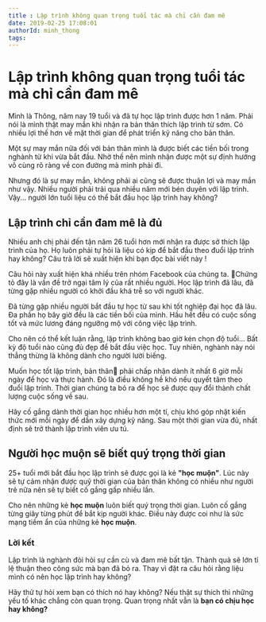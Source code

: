 ```yaml
---
title : Lập trình không quan trọng tuổi tác mà chỉ cần đam mê
date: 2019-02-25 17:08:01
authorId: minh_thong
tags:
---
```

# Lập trình không quan trọng tuổi tác mà chỉ cần đam mê

Mình là Thông, năm nay 19 tuổi và đã tự học lập trình được hơn 1 năm. Phải nói là mình thật may mắn khi nhận ra bản thân thích lập trình từ sớm. Có nhiều lợi thế hơn về mặt thời gian để phát triển kỹ năng cho bản thân.

Một sự may mắn nữa đối với bản thân mình là được biết các tiền bối trong nghành từ khi vừa bắt đầu. Nhờ thế nên mình nhận được một sự định hướng vô cùng rõ ràng về con đường mà mình phải đi.

Nhưng đó là sự may mắn, không phải ai cũng sẽ được thuận lợi và may mắn như vậy. Nhiều người phải trải qua nhiều năm mới bén duyên với lập trình. Vậy... người lớn tuổi liệu có thể bắt đầu học lập trình hay không?

## Lập trình chỉ cần đam mê là đủ

Nhiều anh chị phải đến tận năm 26 tuổi hơn mới nhận ra được sở thích lập trình của họ. Họ luôn phải tự hỏi là liệu có kịp để bắt đầu theo đuổi lập trình hay không? Câu trả lời sẽ xuất hiện khi bạn đọc bài viết này !

Câu hỏi này xuất hiện khá nhiều trên nhóm Facebook của chúng ta. Chứng tỏ đây là vấn đề trở ngại tâm lý của rất nhiều người. Học lập trình đã lâu, đã từng gặp nhiều người có khởi đầu khá trễ so với người khác.

Đã từng gặp nhiều người bắt đầu tự học từ sau khi tốt nghiệp đại học đã lâu. Đa phần họ bây giờ đều là các tiền bối của mình. Hầu hết đều có cuộc sống tốt và mức lương đáng ngưỡng mộ với công việc lập trình.  

Cho nên có thể kết luận rằng, lập trình không bao giờ kén chọn độ tuổi... Bất kỳ độ tuổi nào cũng đủ đẹp để bắt đầu việc học. Tuy nhiên, nghành này nói thẳng thừng là không dành cho người lười biếng.  

Muốn học tốt lập trình, bản thân phải chấp nhận dành ít nhất 6 giờ mỗi ngày để học và thực hành. Đó là điều không hề khó nếu quyết tâm theo đuổi lập trình. Thời gian chúng ta bỏ ra để học sẽ được quy đổi thành chất lượng cuộc sống về sau.

Hãy cố gắng dành thời gian học nhiều hơn một tí, chịu khó góp nhặt kiến thức mới mỗi ngày để dần xây dựng kỹ năng. Sau một thời gian vừa đủ, nhất định sẽ trở thành lập trình viên ưu tú.

## Người học muộn sẽ biết quý trọng thời gian

25+ tuổi mới bắt đầu học lập trình sẽ được gọi là kẻ **"học muộn"**. Lúc này sẽ tự cảm nhận được quỹ thời gian của bản thân không có nhiều như người trẻ nữa nên sẽ tự biết cố gắng gấp nhiều lần.

Cho nên những kẻ **học muộn** luôn biết quý trọng thời gian. Luôn cố gắng từng giây từng phút để bắt kịp người khác. Điều này được coi như là sức mạng tiềm ẩn của những kẻ **học muộn**.

### Lời kết

Lập trình là nghành đòi hỏi sự cần cù và đam mê bất tận. Thành quả sẽ lớn tỉ lệ thuận theo công sức mà bạn đã bỏ ra. Thay vì đặt ra câu hỏi rằng liệu mình có nên học lập trình hay không?

Hãy thử tự hỏi xem bạn có thích nó hay không? Nếu thật sự thích thì những yếu tố khác chẳng còn quan trọng. Quan trọng nhất vẫn là **bạn có chịu học hay không?**
